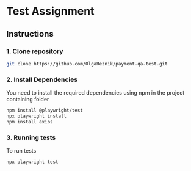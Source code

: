 # Test Assignment

## Instructions

### 1. Clone repository

```bash
git clone https://github.com/OlgaReznik/payment-qa-test.git
```

### 2. Install Dependencies
 You need to install the required dependencies using npm in the project containing folder

```bash
npm install @playwright/test
npx playwright install
npm install axios
```

### 3. Running tests
To run tests 

```bash
npx playwright test
```

